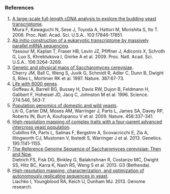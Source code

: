 ### References

1.  [A large-scale full-length cDNA analysis to explore the budding
    yeast transcriptome](http://europepmc.org/abstract/MED/17101987).\
    Miura F, Kawaguchi N, Sese J, Toyoda A, Hattori M, Morishita S,
    Ito T. 2006. Proc. Natl. Acad. Sci. U.S.A.. 103:17846-17851.
2.  [Ab initio construction of a eukaryotic transcriptome by massively
    parallel mRNA
    sequencing](http://europepmc.org/abstract/MED/19208812).\
    Yassour M, Kaplan T, Fraser HB, Levin JZ, Pfiffner J, Adiconis X,
    Schroth G, Luo S, Khrebtukova I, Gnirke A et al. 2009. Proc. Natl.
    Acad. Sci. U.S.A.. 106:3264-3269.
3.  [Genetic and physical maps of Saccharomyces
    cerevisiae](http://europepmc.org/abstract/MED/9169866).\
    Cherry JM, Ball C, Weng S, Juvik G, Schmidt R, Adler C, Dunn B,
    Dwight S, Riles L, Mortimer RK et al. 1997. Nature. 387:67-73.
4.  [Life with 6000 genes](http://europepmc.org/abstract/MED/8849441).\
    Goffeau A, Barrell BG, Bussey H, Davis RW, Dujon B, Feldmann H,
    Galibert F, Hoheisel JD, Jacq C, Johnston M et al. 1996. Science.
    274:546, 563-7.
5.  [Population genomics of domestic and wild
    yeasts](http://europepmc.org/abstract/MED/19212322).\
    Liti G, Carter DM, Moses AM, Warringer J, Parts L, James SA, Davey
    RP, Roberts IN, Burt A, Koufopanou V et al. 2009. Nature.
    458:337-341.
6.  [High-resolution mapping of complex traits with a four-parent
    advanced intercross yeast
    population](http://europepmc.org/abstract/MED/24037264).\
    Cubillos FA, Parts L, Salinas F, Bergstrm A, Scovacricchi E, Zia A,
    Illingworth CJ, Mustonen V, Ibstedt S, Warringer J et al. 2013.
    Genetics. 195:1141-1155.
7.  [The Reference Genome Sequence of Saccharomyces cerevisiae: Then and
    Now](http://europepmc.org/abstract/MED/24374639).\
    Dietrich FS, Fisk DG, Binkley G, Balakrishnan R, Costanzo MC, Dwight
    SS, Hitz BC, Karra K, Nash RS, Weng S et al. 2013. G3 (Bethesda).
8.  [High-resolution mapping, characterization, and optimization of
    autonomously replicating sequences in
    yeast](http://europepmc.org/abstract/MED/23241746).\
    Liachko I, Youngblood RA, Keich U, Dunham MJ. 2013. Genome research.
